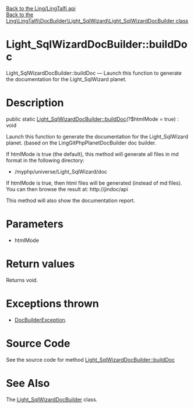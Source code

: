 [Back to the Ling/LingTalfi api](https://github.com/lingtalfi/LingTalfi/blob/master/doc/api/Ling/LingTalfi.md)<br>
[Back to the Ling\LingTalfi\DocBuilder\Light_SqlWizard\Light_SqlWizardDocBuilder class](https://github.com/lingtalfi/LingTalfi/blob/master/doc/api/Ling/LingTalfi/DocBuilder/Light_SqlWizard/Light_SqlWizardDocBuilder.md)


Light_SqlWizardDocBuilder::buildDoc
================



Light_SqlWizardDocBuilder::buildDoc — Launch this function to generate the documentation for the Light_SqlWizard planet.




Description
================


public static [Light_SqlWizardDocBuilder::buildDoc](https://github.com/lingtalfi/LingTalfi/blob/master/doc/api/Ling/LingTalfi/DocBuilder/Light_SqlWizard/Light_SqlWizardDocBuilder/buildDoc.md)(?$htmlMode = true) : void




Launch this function to generate the documentation for the Light_SqlWizard planet.
(based on the LingGitPhpPlanetDocBuilder doc builder.

If htmlMode is true (the default),
this method will generate all files in md format in the following directory:

- /myphp/universe/Light_SqlWizard/doc



If htmlMode is true,
then html files will be generated (instead of md files).
You can then browse the result at: http://jindoc/api



This method will also show the documentation report.




Parameters
================


- htmlMode

    


Return values
================

Returns void.


Exceptions thrown
================

- [DocBuilderException](https://github.com/lingtalfi/DocTools/blob/master/doc/api/Ling/DocTools/Exception/DocBuilderException.md).&nbsp;







Source Code
===========
See the source code for method [Light_SqlWizardDocBuilder::buildDoc](https://github.com/lingtalfi/LingTalfi/blob/master/DocBuilder/Light_SqlWizard/Light_SqlWizardDocBuilder.php#L45-L208)


See Also
================

The [Light_SqlWizardDocBuilder](https://github.com/lingtalfi/LingTalfi/blob/master/doc/api/Ling/LingTalfi/DocBuilder/Light_SqlWizard/Light_SqlWizardDocBuilder.md) class.



